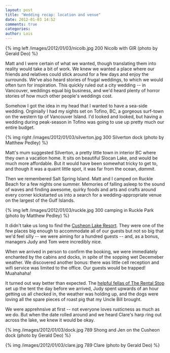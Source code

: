 ```yaml
---
layout: post
title: "Wedding recap: location and venue"
date: 2012-01-03 14:52
comments: true
categories: 
author: Lois
---
```


{% img left /images/2012/01/03/nicolb.jpg 200 Nicolb with GIR (photo by Gerald Deo) %}

Matt and I were certain of what we wanted, though translating them into reality would take a bit of work. We knew we wanted a place where our friends and relatives could stick around for a few days and enjoy the surrounds. We've also heard stories of frugal weddings, to which we would often turn for inspiration. This quickly ruled out a city wedding -- in Vancouver, weddings equal big business, and we'd heard plenty of horror stories of how much other people's weddings cost. 

<!--more-->

Somehow I got the idea in my head that I wanted to have a sea-side wedding. Orginially I had my sights set on Tofino, BC, a gorgeous surf-town on the western tip of Vancouver Island. I'd looked and looked, but having a wedding during peak-season in Tofino was going to use up pretty much our entire budget.

{% img right /images/2012/01/03/silverton.jpg 300 Silverton dock (photo by Matthew Pedley) %}

Matt's mum suggested Silverton, a pretty little town in interior BC where they own a vacation home. It sits on beautiful Slocan Lake, and would be much more affordable. But it would have been somewhat tricky to get to, and though it was a quaint little spot, it was far from the ocean, *dammit*.

Then we remembered Salt Spring Island. Matt and I camped on Ruckle Beach for a few nights one summer. Memories of falling asleep to the sound of waves and finding awesome, quirky foods and arts and crafts around every corner kickstarted us into a search for a wedding-appropriate venue on the largest of the Gulf Islands.

{% img left /images/2012/01/03/ruckle.jpg 300 camping in Ruckle Park (photo by Matthew Pedley) %}

It didn't take us long to find the [Cusheon Lake Resort](http://cusheonlake.com). They were one of the few places big enough to accommodate all of our guests but not so big that we'd feel silly -- we were aiming for a hundred guests -- and, as a bonus, managers Judy and Tom were incredibly nice.

When we arrived in person to confirm the booking, we were immediately enchanted by the cabins and docks, in spite of the sopping wet Decemeber weather. We discovered another bonus: there was little cell reception and wifi service was limited to the office. Our guests would be trapped! Muahahaha! 

It turned out way better than expected. The [helpful fellas of The Rental Stop](http://rentalstop.ca) set up the tent the day before we arrived, Judy spent upwards of an hour getting us all checked in, the weather was holding up, and the dogs were loving all the spare pieces of roast pig that my Uncle Bill brought.

We were apprehnsive at first -- not everyone loves rusticness as much as we do. But when the date rolled around and we heard Clare's harp ring out across the lake, we knew it would be okay.

{% img /images/2012/01/03/dock.jpg 789 Shong and Jen on the Cusheon dock (photo by Gerald Deo) %}

{% img /images/2012/01/03/clare.jpg 789 Clare (photo by Gerald Deo) %}